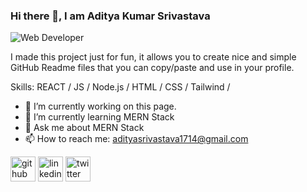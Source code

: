 ### Hi there 👋, I am Aditya Kumar Srivastava

![Web Developer](https://img.freepik.com/premium-photo/laptop-concrete-floor-with-plant-top-view-realistic-3d-rendering_626958-135.jpg?w=1060)

I made this project just for fun, it allows you to create nice and simple GitHub Readme files that you can copy/paste and use in your profile.

Skills:  REACT / JS / Node.js / HTML / CSS / Tailwind /

- 🔭 I’m currently working on this page. 
- 🌱 I’m currently learning MERN Stack 
- 💬 Ask me about MERN Stack 
- 📫 How to reach me: adityasrivastava1714@gmail.com 


[<img src='https://cdn.jsdelivr.net/npm/simple-icons@3.0.1/icons/github.svg' alt='github' height='40'>](https://github.com/Aditya1705)  [<img src='https://cdn.jsdelivr.net/npm/simple-icons@3.0.1/icons/linkedin.svg' alt='linkedin' height='40'>](https://www.linkedin.com/in/https://www.linkedin.com/in/aditya-srivastava-tech//)  [<img src='https://cdn.jsdelivr.net/npm/simple-icons@3.0.1/icons/twitter.svg' alt='twitter' height='40'>](https://twitter.com/https://twitter.com/adeez1714)  

